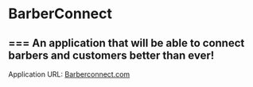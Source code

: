 # BarberConnect
===
An application that will be able to connect barbers and customers better than ever!  
---
Application URL: [Barberconnect.com](barberconnectproject.azurewebsites.net)
